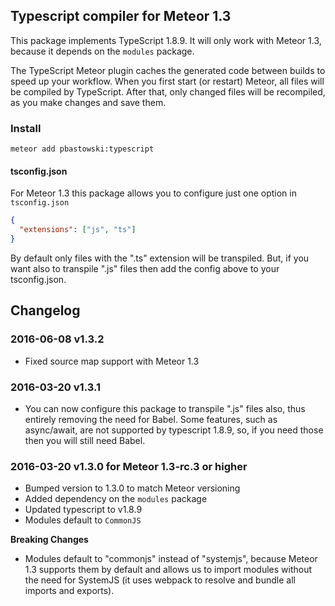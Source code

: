 ## Typescript compiler for Meteor 1.3

This package implements TypeScript 1.8.9. It will only work with Meteor 1.3, because it depends on the `modules` package.

The TypeScript Meteor plugin caches the generated code between builds to speed up your workflow. When you first start (or restart) Meteor, all files will be compiled by TypeScript. After that, only changed files will be recompiled, as you make changes and save them.

### Install

    meteor add pbastowski:typescript

#### tsconfig.json

For Meteor 1.3 this package allows you to configure just one option in `tsconfig.json`

```json
{
  "extensions": ["js", "ts"]
}
```

By default only files with the ".ts" extension will be transpiled. But, if you want also to transpile ".js" files then add the config above to your tsconfig.json.

## Changelog

### 2016-06-08 v1.3.2

- Fixed source map support with Meteor 1.3

### 2016-03-20 v1.3.1

- You can now configure this package to transpile ".js" files also, thus entirely removing the need for Babel. Some features, such as async/await, are not supported by typescript 1.8.9, so, if you need those then you will still need Babel.

### 2016-03-20 v1.3.0 for Meteor 1.3-rc.3 or higher

- Bumped version to 1.3.0 to match Meteor versioning
- Added dependency on the `modules` package
- Updated typescript to v1.8.9
- Modules default to `CommonJS`

**Breaking Changes**

- Modules default to "commonjs" instead of "systemjs", because Meteor 1.3 supports them by default and allows us to import modules without the need for SystemJS (it uses webpack to resolve and bundle all imports and exports).
